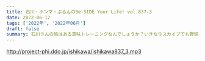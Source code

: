 ```yaml
---
title: 石川・ホンマ・ぶるんのBe-SIDE Your Life! vol.837-3
date: 2022-06-12
tags: ['2022年', '2022年06月']
draft: false
summary: 石川さんの旅はある意味トレーニングなんでしょうか？いきなりスカイプでも野球談議！
---
```


http://project-phi.ddo.jp/ishikawa/ishikawa837_3.mp3
